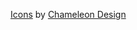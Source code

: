 <a href="https://iconscout.com/icon-pack/user-interface-vol-2">Icons</a> by <a href="https://iconscout.com/contributors/chamedesign" target="_blank">Chameleon Design</a>